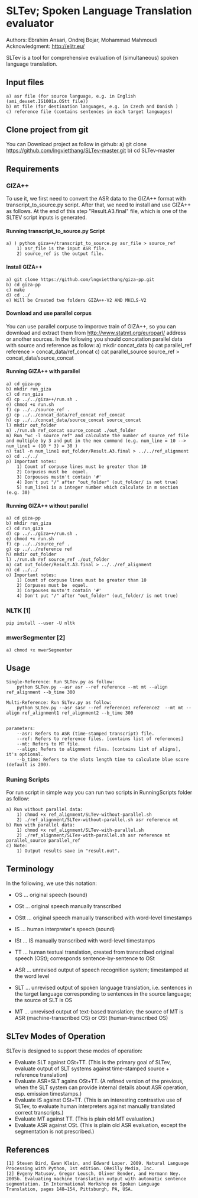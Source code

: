 # SLTev; Spoken Language Translation evaluator
Authors: Ebrahim Ansari, Ondrej Bojar, Mohammad Mahmoudi
Acknowledgment: http://elitr.eu/

SLTev is a tool for comprehensive evaluation of (simultaneous) spoken language translation.

## Input files

	a) asr file (for source language, e.g. in English (ami_devset.IS1001a.OStt file)) 	
	b) mt file (for destination languages, e.g. in Czech and Danish )
	c) reference file (contains sentences in each target languages) 

## Clone project from git 

You can Download project as follow in girhub:
	a) git clone https://github.com/lngvietthang/SLTev-master.git 
	b) cd SLTev-master 


## Requirements

### GIZA++

 To use it, we first need to convert the ASR data to the GIZA++ format with transcript_to_source.py script. After that, we need to install and use GIZA++ as follows. At the end of this step "Result.A3.final" file, which is one of the SLTEV script inputs is generated. 

#### Running transcript_to_source.py Script

	a) ) python giza++/transcript_to_source.py asr_file > source_ref 
		1) asr_file is the input ASR file. 
		2) source_ref is the output file. 
	

#### Install GIZA++

	a) git clone https://github.com/lngvietthang/giza-pp.git
	b) cd giza-pp
	c) make  
	d) cd ../
	e) Will be Created two folders GIZA++-V2 AND MKCLS-V2

#### Download and use parallel corpus

You can use parallel corpuse to imporove train of GIZA++, so you can download and extract them from http://www.statmt.org/europarl/ address or another sources. In the following you should concatation parallel data with source and reference as follow:
	a) mkdir concat_data
	b) cat parallel_ref reference > concat_data/ref_concat
	c) cat parallel_source source_ref > concat_data/source_concat  


#### Running GIZA++ with parallel
	a) cd giza-pp  
	b) mkdir run_giza
	c) cd run_giza
	d) cp ../../giza++/run.sh .
	e) chmod +x run.sh
	f) cp ../../source_ref .
	g) cp ../../concat_data/ref_concat ref_concat
	h) cp ../../concat_data/source_concat source_concat
	l) mkdir out_folder
	m) ./run.sh ref_concat source_concat ./out_folder
 	m) Run "wc -l source_ref" and calculate the number of source_ref file and multiple by 3 and put in the nex commond (e.g. num_line = 10 --> num_line1 = (10 * 3) = 30 )
	n) tail -n num_line1 out_folder/Result.A3.final > ../../ref_alignment
	o) cd ../../
	p) Important notes:
		1) Count of corpuse lines must be greater than 10
		2) Corpuses must be  equel.
		3) Corpouses mustn't contain '#'
		4) Don't put "/" after "out_folder" (out_folder/ is not true)
		5) num_line1 is a integer number which calculate in m section (e.g. 30)
		
#### Running GIZA++ without parallel
	a) cd giza-pp  
	b) mkdir run_giza
	c) cd run_giza
	d) cp ../../giza++/run.sh .
	e) chmod +x run.sh
	f) cp ../../source_ref .
	g) cp ../../reference ref
	h) mkdir out_folder
	l) ./run.sh ref source_ref ./out_folder
	m) cat out_folder/Result.A3.final > ../../ref_alignment
	n) cd ../../
	o) Important notes:
		1) Count of corpuse lines must be greater than 10
		2) Corpuses must be  equel.
		3) Corpouses mustn't contain '#'
		4) Don't put "/" after "out_folder" (out_folder/ is not true)

### NLTK [1]

	pip install --user -U nltk

### mwerSegmenter [2]
	
  	a) chmod +x mwerSegmenter 


## Usage

	Single-Reference: Run SLTev.py as follow:
		python SLTev.py --asr asr --ref reference --mt mt --align ref_alignment --b_time 300

	Multi-Reference: Run SLTev.py as follow:
		python SLTev.py --asr sasr --ref reference1 reference2  --mt mt --align ref_alignment1 ref_alignment2 --b_time 300
	
	
	parameters:
		--asr: Refers to ASR (time-stamped transcript) file. 
		--ref: Refers to reference files. [contains list of references]
		--mt: Refers to MT file.
		--align: Refers to alignment files. [contains list of aligns], it's optional. 
		--b_time: Refers to the slots length time to calculate blue score (default is 200).


### Runing Scripts

For run script in simple way you can run two scripts in RunningScripts folder as follow:

	a) Run without parallel data:
		1) chmod +x ref_alignment/SLTev-without-parallel.sh 
		2) ./ref_alignment/SLTev-without-parallel.sh asr reference mt
	b) Run with parallel data:
		1) chmod +x ref_alignment/SLTev-with-parallel.sh 
		2) ./ref_alignment/SLTev-with-parallel.sh asr reference mt  parallel_source parallel_ref
	c) Note:
		1) Output results save in "result.out".   

		
## Terminology

In the following, we use this notation:

* OS  ... original speech (sound)
* OSt ... original speech manually transcribed
* OStt ... original speech manually transcribed with word-level timestamps
* IS  ... human interpreter's speech (sound)
* ISt ... IS manually transcribed with word-level timestamps
* TT ... human textual translation, created from transcribed original speech (OSt); corresponds sentence-by-sentence to OSt

* ASR ... unrevised output of speech recognition system; timestamped at the word level
* SLT ... unrevised output of spoken language translation, i.e. sentences in the target language corresponding to sentences in the source language; the source of SLT is OS
* MT  ... unrevised output of text-based translation; the source of MT is ASR (machine-transcribed OS) or OSt (human-transcribed OS)

## SLTev Modes of Operation

SLTev is designed to support these modes of operation:

* Evaluate SLT against OSt+TT. (This is the primary goal of SLTev, evaluate output of SLT systems against time-stamped source + reference translation)
* Evaluate ASR+SLT agains OSt+TT. (A refined version of the previous, when the SLT system can provide internal details about ASR operation, esp. emission timestamps.)
* Evaluate IS against OSt+TT. (This is an interesting contrastive use of SLTev, to evaluate human interpreters against manually translated correct transcripts.)
* Evaluate MT against TT. (This is plain old MT evaluation.)
* Evaluate ASR against OSt. (This is plain old ASR evaluation, except the segmentation is not prescribed.)

## References

	[1] Steven Bird, Ewan Klein, and Edward Loper. 2009. Natural Language Processing with Python, 1st edition. OReilly Media, Inc.
	[2] Evgeny Matusov, Gregor Leusch, Oliver Bender, and Hermann Ney. 2005b. Evaluating machine translation output with automatic sentence segmentation. In International Workshop on Spoken Language Translation, pages 148–154, Pittsburgh, PA, USA.
